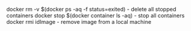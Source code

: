 docker rm -v $(docker ps -aq -f status=exited) - delete all stopped containers
docker stop $(docker container ls -aq) - stop all containers
docker rmi idImage - remove image from a local machine
